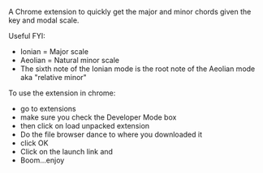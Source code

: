 A Chrome extension to quickly get the major and minor chords
given the key and modal scale.

Useful FYI:
 - Ionian = Major scale
 - Aeolian = Natural minor scale
 - The sixth note of the Ionian mode is the root note of the Aeolian mode aka "relative minor"

To use the extension in chrome:
 - go to extensions 
 - make sure you check the Developer Mode box
 - then click on load unpacked extension
 - Do the file browser dance to where you downloaded it
 - click OK
 - Click on the launch link and
 - Boom...enjoy